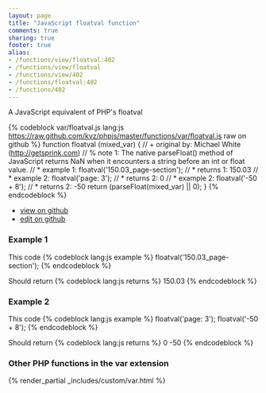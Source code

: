 ```yaml
---
layout: page
title: "JavaScript floatval function"
comments: true
sharing: true
footer: true
alias:
- /functions/view/floatval:402
- /functions/view/floatval
- /functions/view/402
- /functions/floatval:402
- /functions/402
---
```

<!-- Generated by Rakefile:build -->
A JavaScript equivalent of PHP's floatval

{% codeblock var/floatval.js lang:js https://raw.github.com/kvz/phpjs/master/functions/var/floatval.js raw on github %}
function floatval (mixed_var) {
  // +   original by: Michael White (http://getsprink.com)
  // %        note 1: The native parseFloat() method of JavaScript returns NaN when it encounters a string before an int or float value.
  // *     example 1: floatval('150.03_page-section');
  // *     returns 1: 150.03
  // *     example 2: floatval('page: 3');
  // *     returns 2: 0
  // *     example 2: floatval('-50 + 8');
  // *     returns 2: -50
  return (parseFloat(mixed_var) || 0);
}
{% endcodeblock %}

 - [view on github](https://github.com/kvz/phpjs/blob/master/functions/var/floatval.js)
 - [edit on github](https://github.com/kvz/phpjs/edit/master/functions/var/floatval.js)

### Example 1
This code
{% codeblock lang:js example %}
floatval('150.03_page-section');
{% endcodeblock %}

Should return
{% codeblock lang:js returns %}
150.03
{% endcodeblock %}

### Example 2
This code
{% codeblock lang:js example %}
floatval('page: 3');
floatval('-50 + 8');
{% endcodeblock %}

Should return
{% codeblock lang:js returns %}
0
-50
{% endcodeblock %}


### Other PHP functions in the var extension
{% render_partial _includes/custom/var.html %}
